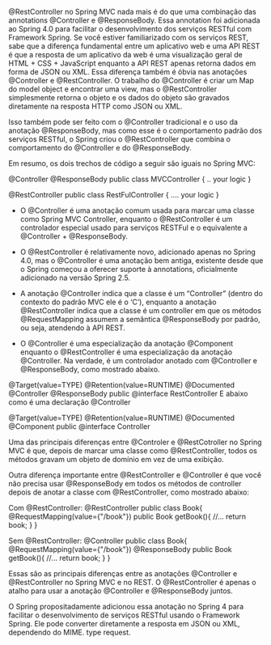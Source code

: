 @RestController no Spring MVC nada mais é do que uma combinação das annotations @Controller e @ResponseBody. Essa annotation foi adicionada ao Spring 4.0 para facilitar o desenvolvimento dos serviços RESTful com Framework Spring. Se você estiver familiarizado com os serviços REST, sabe que a diferença fundamental entre um aplicativo web e uma API REST é que a resposta de um aplicativo da web é uma visualização geral de HTML + CSS + JavaScript enquanto a API REST apenas retorna dados em forma de JSON ou XML. Essa diferença também é óbvia nas anotações @Controller e @RestController. O trabalho do @Controller é criar um Map do model object e encontrar uma view, mas o @RestController simplesmente retorna o objeto e os dados do objeto são gravados diretamente na resposta HTTP como JSON ou XML.

Isso também pode ser feito com o @Controller tradicional e o uso da anotação @ResponseBody, mas como esse é o comportamento padrão dos serviços RESTful, o Spring criou o @RestController que combina o comportamento do @Controller e do @ResponseBody.

Em resumo, os dois trechos de código a seguir são iguais no Spring MVC:

@Controller
@ResponseBody
public class MVCController { 
   .. your logic
}

@RestController
public class RestFulController { 
  .... your logic
}

- O @Controller é uma anotação comum usada para marcar uma classe como Spring MVC Controller, enquanto o @RestController é um controlador especial usado para serviços RESTFul e o equivalente a @Controller + @ResponseBody.

- O @RestController é relativamente novo, adicionado apenas no Spring 4.0, mas o @Controller é uma anotação bem antiga, existente desde que o Spring começou a oferecer suporte à annotations, oficialmente adicionado na versão Spring 2.5.

- A anotação @Controller indica que a classe é um “Controller” (dentro do contexto do padrão MVC ele é o ‘C’), enquanto a anotação @RestController indica que a classe é um controller em que os métodos @RequestMapping assumem a semântica @ResponseBody por padrão, ou seja, atendendo à API REST.

- O @Controller é uma especialização da anotação @Component enquanto o @RestController é uma especialização da anotação @Controller. Na verdade, é um controlador anotado com @Controller e @ResponseBody, como mostrado abaixo.

@Target(value=TYPE)
@Retention(value=RUNTIME)
@Documented
@Controller
@ResponseBody
public @interface RestController
E abaixo como é uma declaração @Controller

@Target(value=TYPE)
@Retention(value=RUNTIME)
@Documented
@Component
public @interface Controller

Uma das principais diferenças entre @Controler e @RestCotroller no Spring MVC é que, depois de marcar uma classe como @RestController, todos os métodos gravam um objeto de domínio em vez de uma exibição.

Outra diferença importante entre @RestController e @Controller é que você não precisa usar @ResponseBody em todos os métodos de controller depois de anotar a classe com @RestController, como mostrado abaixo:


Com @RestController:
@RestController
public class Book{
    @RequestMapping(value={"/book"})
    public Book getBook(){
    //...
    return book;
    }
}

Sem @RestController:
@Controller
public class Book{
    @RequestMapping(value={"/book"})
    @ResponseBody
    public Book getBook(){
    //...
    return book;
    }
}

Essas são as principais diferenças entre as anotações @Controller e @RestController no Spring MVC e no REST. O @RestController é apenas o atalho para usar a anotação @Controller e @ResponseBody juntos.

O Spring propositadamente adicionou essa anotação no Spring 4 para facilitar o desenvolvimento de serviços RESTful usando o Framework Spring. Ele pode converter diretamente a resposta em JSON ou XML, dependendo do MIME. type request.